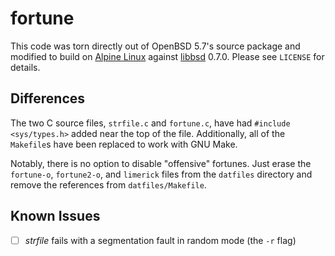 # fortune

This code was torn directly out of OpenBSD 5.7's source package and modified
to build on [Alpine Linux](http://alpinelinux.org) against
[libbsd](http://libbsd.freedesktop.org) 0.7.0. Please see `LICENSE` for
details.

## Differences

The two C source files, `strfile.c` and `fortune.c`, have had
`#include <sys/types.h>` added near the top of the file. Additionally, all of
the `Makefile`s have been replaced to work with GNU Make.

Notably, there is no option to disable "offensive" fortunes. Just erase the
`fortune-o`, `fortune2-o`, and `limerick` files from the `datfiles` directory
and remove the references from `datfiles/Makefile`.

## Known Issues

- [ ] *strfile* fails with a segmentation fault in random mode (the `-r` flag)

